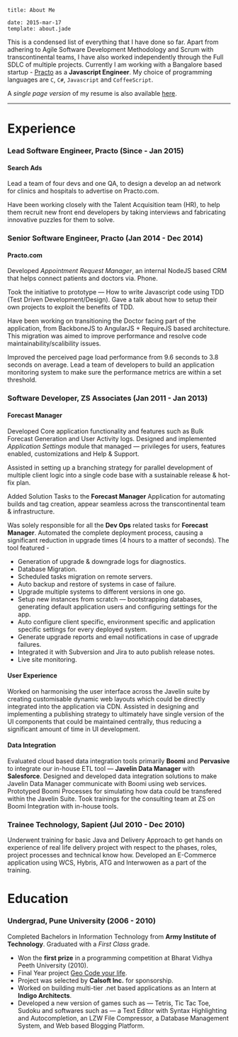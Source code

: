 ```metadata
title: About Me

date: 2015-mar-17
template: about.jade
```

This is a condensed list of everything that I have done so far. Apart from adhering to Agile Software Development Methodology and Scrum with transcontinental teams, I have also worked independently through the Full SDLC of multiple projects. Currently I am working with a Bangalore based startup - [Practo](https://www.practo.com) as a **Javascript Engineer**. My choice of programming languages are `C`, `C#`, `Javascript` and `CoffeeScript`.

A *single page version* of my resume is also available [here](/files/cv.pdf).

---

# Experience

### Lead Software Engineer, Practo (Since - Jan 2015)
#### Search Ads

Lead a team of four devs and one QA, to design a develop an ad network for clinics and hospitals to advertise on Practo.com.

Have been working closely with the Talent Acquisition team (HR), to help them recruit new front end developers by taking interviews and fabricating innovative puzzles for them to solve.

### Senior Software Engineer, Practo (Jan 2014 - Dec 2014)
#### Practo.com
Developed *Appointment Request Manager*, an internal NodeJS based CRM that helps connect patients and doctors via. Phone.

Took the initiative to prototype — How to write Javascript code using TDD (Test Driven Development/Design). Gave a talk about how to setup their own projects to exploit the benefits of TDD.

Have been working on transitioning the Doctor facing part of the application, from BackboneJS to AngularJS + RequireJS based architecture. This migration was aimed to improve performance and resolve code maintainability/scalibility issues.

Improved the perceived page load performance from 9.6 seconds to 3.8 seconds on average. Lead a team of developers to build an application monitoring system to make sure the performance metrics are within a set threshold.

### Software Developer, ZS Associates (Jan 2011 - Jan 2013)

#### Forecast Manager
Developed Core application functionality and features such as Bulk Forecast Generation and User Activity logs. Designed and implemented *Application Settings* module that managed — privileges for users, features enabled, customizations and Help & Support.

Assisted in setting up a branching strategy for parallel development of multiple client logic into a single code base with a sustainable release & hot-fix plan.

Added Solution Tasks to the **Forecast Manager** Application for automating builds and tag creation, appear seamless across the transcontinental team & infrastructure.

Was solely responsible for all the **Dev Ops** related tasks for **Forecast Manager**. Automated the complete deployment process, causing a significant reduction in upgrade times (4 hours to a matter of seconds). The tool featured -

* Generation of upgrade & downgrade logs for diagnostics.
* Database Migration.
* Scheduled tasks migration on remote servers.
* Auto backup and restore of systems in case of failure.
* Upgrade multiple systems to different versions in one go.
* Setup new instances from scratch — bootstrapping databases, generating default application users and configuring settings for the app.
* Auto configure client specific, environment specific and application specific settings for every deployed system.
* Generate upgrade reports and email notifications in case of upgrade failures.
* Integrated it with Subversion and Jira to auto publish release notes.
* Live site monitoring.

#### User Experience
Worked on harmonising the user interface across the Javelin suite by creating customisable dynamic web layouts which could be directly integrated into the application via CDN. Assisted in designing and implementing a publishing strategy to ultimately have single version of the UI components that could be maintained centrally, thus reducing a significant amount of time in UI development.

#### Data Integration
Evaluated cloud based data integration tools primarily **Boomi** and **Pervasive** to integrate our in-house ETL tool — **Javelin Data Manager** with **Salesforce**. Designed and developed data integration solutions to make Javelin Data Manager communicate with Boomi using web services. Prototyped Boomi Processes for simulating how data could be transfered within the Javelin Suite. Took trainings for the consulting team at ZS on Boomi Integration with in-house tools.

### Trainee Technology, Sapient (Jul 2010 - Dec 2010)
Underwent training for basic Java and Delivery Approach to get hands on experience of real life delivery project with respect to the phases, roles, project processes and technical know how.
Developed an E-Commerce application using WCS, Hybris, ATG and Interwowen as a part of the training.

# Education

### Undergrad, Pune University (2006 - 2010)
Completed Bachelors in Information Technology from **Army Institute of Technology**. Graduated with a *First Class* grade.

* Won the **first prize** in a programming competition at Bharat Vidhya Peeth University (2010).
* Final Year project [Geo Code your life](/articles/geocode-your-life/).
* Project was selected by **Calsoft Inc.** for sponsorship.
* Worked on building multi-tier .net based applications as an Intern at **Indigo Architects**.
* Developed a new version of games such as — Tetris, Tic Tac Toe, Sudoku and softwares such as — a Text Editor with Syntax Highlighting and Autocompletion, an LZW File Compressor, a Database Management System, and Web based Blogging Platform.
